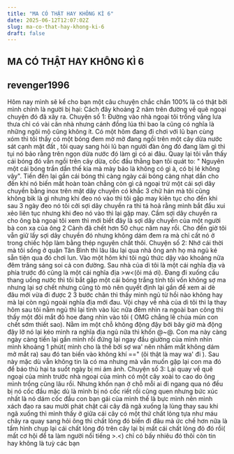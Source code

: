 ```yaml
---
title: "MA CÓ THẬT HAY KHÔNG KÌ 6"
date: 2025-06-12T12:07:02Z
slug: ma-co-that-hay-khong-ki-6
draft: false
---
```


## MA CÓ THẬT HAY KHÔNG KÌ 6

## revenger1996

Hôm nay mình sẽ kể cho bạn một câu chuyện chắc chắn 100% là có thật bởi mình chính là người bị hại:
Cách đây khoảng 2 năm trên đường về quê ngoại chuyện đó đã xãy ra.
Chuyện số 1:
Đường vào nhà ngoại tôi trống vắng lưa thưa chỉ có vài căn nhà nhưng cánh đồng lúa thì bao la cũng có nghĩa là những ngôi mộ cũng không ít. Có một hôm đang đi chơi với lũ bạn cùng xóm thì tôi thấy có một bóng đem mờ mờ đang ngồi trên một cây dừa nước sát cạnh mặt đất , tôi quay sang hỏi lũ bạn người đàn ông đó đang làm gì thì tụi nó bảo rằng trên ngọn dừa nước đó làm gì có ai đâu. Quay lại tôi vẫn thấy cái bóng đó vẫn ngồi trên cây dừa, cốc đầu thằng bạn tôi quát to: " Nguyên một cái bóng trần dần thế kia mà mày bảo là không có gì à, có bị lé không vậy". Tiến đến lại gần cái bóng thì càng ngày cái bóng càng nhạt dần cho đến khi nó biến mất hoàn toàn chẳng còn gì cả ngoại trừ một cái sợi dây chuyền bằng inox trên mặt dây chuyền có khắc 3 chữ hán mà tôi cũng không bik là gì nhưng khi đeo nó vào thì tôi gặp may kiên tục cho đến khi sau 3 ngày đeo nó tôi cởi sợi dây chuyền ra thì tá hoả rằng mình bắt đầu xui xẻo liên tục nhưng khi đeo nó vào thì lại gặp may. Cầm sợi dây chuyền ra cho ông bà ngoại tôi xem thì mới biết đây là sợi dây chuyền của một người bà con xa của ông 2 Cảnh đã chết hơn 50 chục năm nay rồi. Cho đến giờ tôi vẫn giữ lấy sợi dây chuyền đó nhưng không dám đem ra mà chỉ cất nó ở trong chiếc hộp làm bằng thép nguyên chất thôi.
Chuyện số 2:
Nhớ cái thời mà tôi sống ở quận Tân Bình thì lâu lâu lại qua nhà ông anh họ mà ngủ ké sẵn tiện qua đó chơi lun.
Vào một hôm khi tôi ngủ thức dậy vào khoảng nữa đêm trăng sáng soi cả con đường. Sau nhà của dì tôi là một cái nghĩa địa và phía trước đó cũng là một cái nghĩa địa >w<(ôi má ơi). Đang đi xuống cầu thang uống nước thì tôi bắt gặp một cái bóng trắng tính tôi vốn không sợ ma nhưng lại sợ chết nhưng cũng tò mò nên quyết định lại gần để xem ai dè đâu mới vừa đi được 2 3 bước chân thì thấy mình ngủ từ hồi nào không hay mà lại còn ngủ ngoài nghĩa địa mới đau. Vội chạy về nhà của dì tôi thì lạ thay hôm sau tôi nằm ngủ thì lại tỉnh vào lúc nữa đêm nhìn ra ngoài ban công thì thấy một đôi mắt đỏ hoe đang nhìn vào tôi ( OMG chẳng lẽ chúa mún con chết sớm thiết sao). Nằm im một chỗ không động đậy bởi bây giờ mà động đậy lỡ nó lại kéo mình ra nghĩa địa ngủ nữa thì khốn @~@. Con ma này càng ngày càng tiến lại gần mình rồi đứng lại ngay đầu giường của mình nhìn mình khoảng 1 phút( mình cho là thế bởi sợ wa' nên nhắm mắt không dám mở mắt ra) sau đó tan biến vào không khí ==" (ôi thật là may wa' đi ). Sau này mặc dù vẫn không tin là có ma nhưng mà vẫn muốn gặp lại con ma đó để báo thù hại ta suốt ngày bị mi ám ảnh.
Chuyện số 3:
Lại quay về quê ngoại của mình trước nhà ngoại của mình có một cây xoài to cao do ông mình trồng cũng lâu rồi.
Nhưng khốn nạn ở chỗ mỗi ai đi ngang qua nó đều bị nó cốc đầu mặc dù là mình bị nó cốc riết rồi cũng quen nhưng bức xúc nhất là nó dám cốc đầu con bạn gái của mình thế là bực mình nên mình xách đao ra sau mười phát chặt cái cây đã ngã xuống lạ lùng thay sau khi ngã xuống thì mình thấy ở giữa cái cây có một thứ chất lỏng tựa như máu chãy ra quay sang hỏi ông thì chất lỏng đó biến đi đâu mà ức chế hơn nữa là tấm hình chụp lại cái chất lỏng đó trên cây lại bị mất cái chất lỏng đỏ đó rồi( mất cơ hội để ta làm người nổi tiếng >.<)
chỉ có bấy nhiêu đó thôi còn tin hay không là tuỳ các bạn